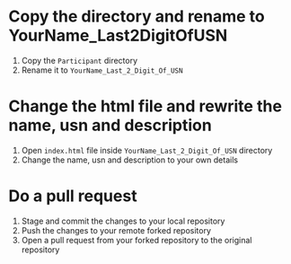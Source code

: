 # Copy the directory and rename to YourName_Last2DigitOfUSN

1. Copy the `Participant` directory 
2. Rename it to `YourName_Last_2_Digit_Of_USN`

# Change the html file and rewrite the name, usn and description

1. Open `index.html` file inside `YourName_Last_2_Digit_Of_USN` directory
2. Change the name, usn and description to your own details

# Do a pull request

1. Stage and commit the changes to your local repository
2. Push the changes to your remote forked repository
3. Open a pull request from your forked repository to the original repository